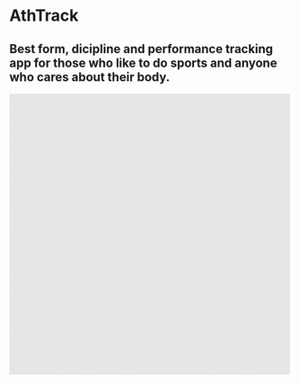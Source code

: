 # AthTrack
## Best form, dicipline and performance tracking app for those who like to do sports and anyone who cares about their body. 
![](https://github.com/MEmirAkay/AthTrack/blob/main/img/AthTack.gif)


